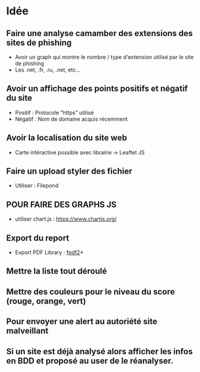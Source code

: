 
# Idée

## Faire une analyse camamber des extensions des sites de phishing

- Avoir un graph qui montre le nombre / type d'extension utilisé par le site de phishing
- Les .net, .fr, .ru, .net, etc...

## Avoir un affichage des points positifs et négatif du site

- Positif : Protocole "https" utilisé
- Négatif : Nom de domaine acquis récemment

## Avoir la localisation du site web

- Carte intéractive possible avec librairie -> Leaftet JS

## Faire un upload styler des fichier

- Utiliser : Filepond


## POUR FAIRE DES GRAPHS JS 

- utiliser chart.js : https://www.chartjs.org/

## Export du report

- Export PDF Library : [fpdf2](https://py-pdf.github.io/fpdf2/)*

## Mettre la liste tout déroulé

## Mettre des couleurs pour le niveau du score (rouge, orange, vert)

## Pour envoyer une alert au autoriété site malveillant

## Si un site est déjà analysé alors afficher les infos en BDD et proposé au user de le réanalyser.



